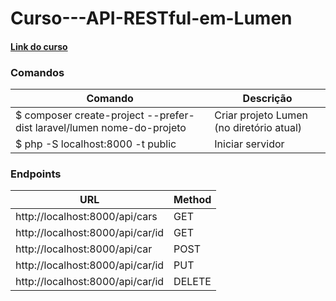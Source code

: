 # Curso---API-RESTful-em-Lumen

#### [Link do curso](https://www.youtube.com/watch?v=8YClxJFJc20&list=PLY2lGxn1rrtEgqgsYvJCkTpUG6KNEI19x)


### Comandos
| Comando  | Descrição |
| ------------- | ------------- |
| $ composer create-project --prefer-dist laravel/lumen nome-do-projeto | Criar projeto Lumen (no diretório atual)  |
| $ php -S localhost:8000 -t public  | Iniciar servidor  |


### Endpoints
| URL  | Method |
| ------------- | ------------- |
| http://localhost:8000/api/cars  | GET  |
| http://localhost:8000/api/car/id  | GET  |
| http://localhost:8000/api/car  | POST  |
| http://localhost:8000/api/car/id  | PUT  |
| http://localhost:8000/api/car/id  | DELETE  |
